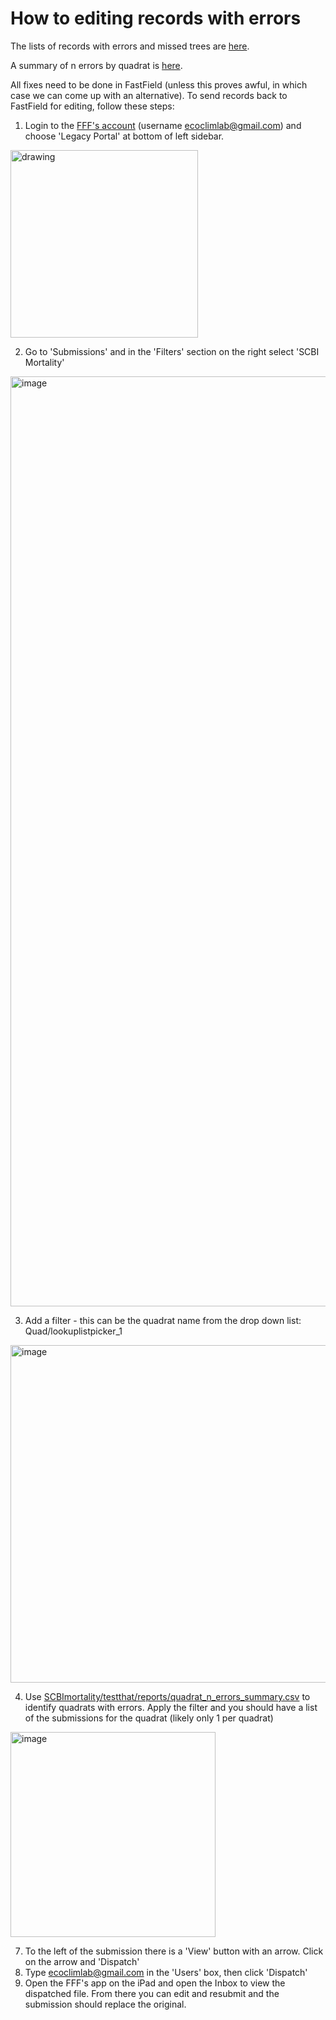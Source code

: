 # How to editing records with errors

The lists of records with errors and missed trees are [here](https://github.com/SCBI-ForestGEO/SCBImortality/tree/main/testthat/reports/requires_field_fix).

A summary of n errors by quadrat is [here](https://github.com/SCBI-ForestGEO/SCBImortality/blob/main/testthat/reports/quadrat_n_errors_summary.csv).

All fixes need to be done in FastField (unless this proves awful, in which case we can come up with an alternative). To send records back to FastField for editing, follow these steps:

1. Login to the [FFF's account](https://manage.fastfieldforms.com/Account/Login) (username ecoclimlab@gmail.com) and choose 'Legacy Portal' at bottom of left sidebar.

<img src="https://user-images.githubusercontent.com/6355854/124400940-2bce3f80-dcf4-11eb-8660-ec6004f38968.png" alt="drawing" width="300"/>


2. Go to 'Submissions' and in the 'Filters' section on the right select 'SCBI Mortality'
 <img width="1488" alt="image" src="https://user-images.githubusercontent.com/6355854/124400980-764fbc00-dcf4-11eb-9be2-d636b2082b87.png">

3. Add a filter - this can be the quadrat name from the drop down list: Quad/lookuplistpicker_1

<img width="540" alt="image" src="https://user-images.githubusercontent.com/6355854/124401087-79977780-dcf5-11eb-97c0-3c22ed179a93.png">

4. Use [SCBImortality/testthat/reports/quadrat_n_errors_summary.csv](https://github.com/SCBI-ForestGEO/SCBImortality/blob/main/testthat/reports/quadrat_n_errors_summary.csv) to identify quadrats with errors.  Apply the filter and you should have a list of the submissions for the quadrat (likely only 1 per quadrat)

<img width="328" alt="image" src="https://user-images.githubusercontent.com/6355854/124401532-fcb9cd00-dcf7-11eb-8bf4-00709d7665a9.png">

7. To the left of the submission there is a 'View' button with an arrow. Click on the arrow and 'Dispatch'
8. Type ecoclimlab@gmail.com in the 'Users' box, then click 'Dispatch'
9. Open the FFF's app on the iPad and open the Inbox to view the dispatched file. From there you can edit and resubmit and the submission should replace the original.
